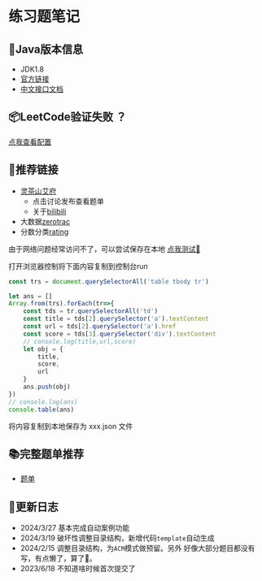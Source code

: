 # 练习题笔记

## 👜Java版本信息

- JDK1.8
- [官方链接](https://leetcode.cn/)
- [中文接口文档](https://www.matools.com/api/java8)


## 📦LeetCode验证失败 ？

[点我查看配置](./main/java/code_generation/crwal/readme.md)


## 🚀推荐链接

- [灵茶山艾府](https://leetcode.cn/u/endlesscheng/)
  - 点击讨论发布查看题单
  - 关于[bilibili](https://space.bilibili.com/206214)
- 大数据[zerotrac](https://zerotrac.github.io/leetcode_problem_rating/#/)
- 分数分类[rating](https://huxulm.github.io/lc-rating/)



由于网络问题经常访问不了，可以尝试保存在本地 [点我测试🚀](https://huxulm.github.io/lc-rating/)

打开浏览器控制将下面内容复制到控制台run

```js
const trs = document.querySelectorAll('table tbody tr')

let ans = []
Array.from(trs).forEach(tr=>{
	const tds = tr.querySelectorAll('td')
	const title = tds[2].querySelector('a').textContent
	const url = tds[2].querySelector('a').href
	const score = tds[3].querySelector('div').textContent
	// console.log(title,url,score)
	let obj = {
		title,
		score,
		url
	}
	ans.push(obj)
})
// console.log(ans)
console.table(ans)

```

将内容复制到本地保存为 xxx.json 文件


## 📚完整题单推荐

- [题单](https://doocs.gitee.io/leetcode/tags.html)


## 📘更新日志


- 2024/3/27 基本完成自动案例功能
- 2024/3/19 破坏性调整目录结构，新增代码`template`自动生成
- 2024/2/15 调整目录结构，为`ACM`模式做预留。另外 好像大部分题目都没有写，有点懒了，算了🤣。
- 2023/6/18 不知道啥时候首次提交了
